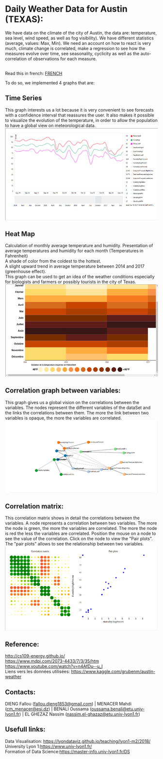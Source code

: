 # Daily Weather Data for Austin (TEXAS):
We have data on the climate of the city of Austin, the data are: temperature, sea level, wind speed, as well as fog visibility). We have different statistics (average, values: Max, Min). We need an account on how to react is very much, climate change is correlated, make a regression to see how the measures evolve over time, see seasonality, cyclicity as well as the auto- correlation of observations for each measure.

<br/>Read this in french: [FRENCH](README.fr.md)

To do so, we implemented 4 graphs that are:
## Time Series
This graph interests us a lot because it is very convenient to see forecasts with a confidence interval that reassures the user. It also makes it possible to visualize the evolution of the temperature, in order to allow the population to have a global view on meteorological data.
[![Time series](css/time-serie.png "Time series")](css/time-serie.png "Time series")
## Heat Map
Calculation of monthly average temperature and humidity.
Presentation of average temperatures and humidity for each month (Temperatures in Fahrenheit) <br/>
A shade of color from the coldest to the hottest. <br/>
A slight upward trend in average temperature between 2014 and 2017 (greenhouse effect). <br/>
This graph can be used to get an idea of the weather conditions especially for biologists and farmers or possibly tourists in the city of Texas.
[![Time series](css/map.png "Heat Map")](css/map.png  "Heat Map")
## Correlation graph between variables:
This graph gives us a global vision on the correlations between the variables.
The nodes represent the different variables of the dataSet and the links the correlations between them.
The more the link between two variables is opaque, the more the variables are correlated.
[![Time series](css/correlation.png "Corrélation des variables")](css/correlation.png  "Corrélation des variables")
## Correlation matrix:
This correlation matrix shows in detail the correlations between the variables.
A node represents a correlation between two variables.
The more the node is green, the more the variables are correlated.
The more the node is red the less the variables are correlated.
Position the mouse on a node to see the value of the correlation. Click on the node to view the "Pair plots".
The "pair plots" allows to see the relationship between two variables.
[![Time series](css/pair-plot.png "Corrélation et Paire plot")](css/pair-plot.png  "Corrélation et Paire plot")
## Reference:
http://cs109-energy.github.io/<br/>
https://www.mdpi.com/2073-4433/7/3/35/htm<br/>
https://www.youtube.com/watch?v=n4AfDu--u_I<br/>
Liens vers les données utilisées: https://www.kaggle.com/grubenm/austin-weather<br/>

## Contacts:
DIENG Fallou (fallou.dieng1853@gmail.com)  | MENACER Mahdi (cm_menacer@esi.dz) | BENALI Oussama (oussama.benali@etu.univ-lyon1.fr) | EL GHEZAZ Nassim (nassim.el-ghazaz@etu.univ-lyon1.fr)
<br/>
## Usefull links:<br/>
Data Visualisation: https://lyondataviz.github.io/teaching/lyon1-m2/2018/ 
<br/>
University Lyon 1:https://www.univ-lyon1.fr/ 
<br/>  Formation of Data Science:https://master-info.univ-lyon1.fr/DS 